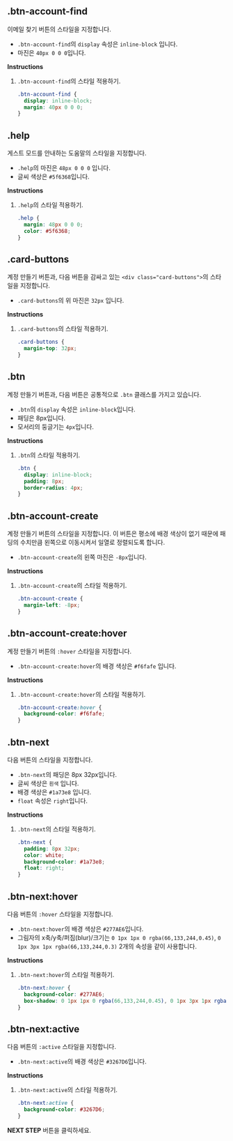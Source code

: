 ## .btn-account-find

이메일 찾기 버튼의 스타일을 지정합니다.

- `.btn-account-find`의 `display` 속성은  `inline-block` 입니다. 
- 마진은  `40px 0 0 0`입니다.

**Instructions**

1. `.btn-account-find`의 스타일 적용하기.

   ```css
   .btn-account-find {
     display: inline-block;
     margin: 40px 0 0 0;
   }
   ```



## .help

게스트 모드를 안내하는 도움말의 스타일을 지정합니다.

- `.help`의 마진은  `48px 0 0 0` 입니다. 
- 글씨 색상은  `#5f6368`입니다.

**Instructions**

1. `.help`의 스타일 적용하기.

   ```css
   .help {
     margin: 48px 0 0 0;
     color: #5f6368;
   }
   ```



## .card-buttons

계정 만들기 버튼과, 다음 버튼을 감싸고 있는 `<div class="card-buttons">`의 스타일을 지정합니다.

- `.card-buttons`의 위 마진은  `32px` 입니다. 

**Instructions**

1. `.card-buttons`의 스타일 적용하기.

   ```css
   .card-buttons {
     margin-top: 32px;
   }
   ```



## .btn

계정 만들기 버튼과, 다음 버튼은 공통적으로 `.btn` 클래스를 가지고 있습니다.

- `.btn`의 `display` 속성은 `inline-block`입니다.
- 패딩은 8px입니다.
- 모서리의 둥글기는 `4px`입니다.

**Instructions**

1. `.btn`의 스타일 적용하기.

   ```css
   .btn {
     display: inline-block;
     padding: 8px;
     border-radius: 4px;
   }
   ```



## .btn-account-create

계정 만들기 버튼의 스타일을 지정합니다. 이 버튼은 평소에 배경 색상이 없기 때문에 패딩의 수치만큼 왼쪽으로 이동시켜서 일열로 정렬되도록 합니다.

- `.btn-account-create`의 왼쪽 마진은 `-8px`입니다.

**Instructions**

1. `.btn-account-create`의 스타일 적용하기.

   ```css
   .btn-account-create {
     margin-left: -8px;
   }
   ```



## .btn-account-create:hover

계정 만들기 버튼의 `:hover` 스타일을 지정합니다.

- `.btn-account-create:hover`의 배경 색상은 `#f6fafe` 입니다.

**Instructions**

1. `.btn-account-create:hover`의 스타일 적용하기.

   ```css
   .btn-account-create:hover {
     background-color: #f6fafe;
   }
   ```



## .btn-next

다음 버튼의 스타일을 지정합니다.

- `.btn-next`의 패딩은 8px 32px입니다.
- 글씨 색상은 `흰색` 입니다.
- 배경 색상은 `#1a73e8` 입니다.
- `float` 속성은 `right`입니다.

**Instructions**

1. `.btn-next`의 스타일 적용하기.

   ```css
   .btn-next {
     padding: 8px 32px;
     color: white;
     background-color: #1a73e8;
     float: right;
   }
   ```



## .btn-next:hover

다음 버튼의 `:hover` 스타일을 지정합니다.

- `.btn-next:hover`의 배경 색상은 `#277AE6`입니다.
- 그림자의 x축/y축/퍼짐(blur)/크기는 `0 1px 1px 0 rgba(66,133,244,0.45)`, `0 1px 3px 1px rgba(66,133,244,0.3)` 2개의 속성을 같이 사용합니다.

**Instructions**

1. `.btn-next:hover`의 스타일 적용하기.

   ```css
   .btn-next:hover {
     background-color: #277AE6;
     box-shadow: 0 1px 1px 0 rgba(66,133,244,0.45), 0 1px 3px 1px rgba(66,133,244,0.3);
   }
   ```



## .btn-next:active

다음 버튼의 `:active` 스타일을 지정합니다.

- `.btn-next:active`의 배경 색상은 `#3267D6`입니다.

**Instructions**

1. `.btn-next:active`의 스타일 적용하기.

   ```css
   .btn-next:active {
     background-color: #3267D6;
   }
   ```





**NEXT STEP** 버튼을 클릭하세요.

